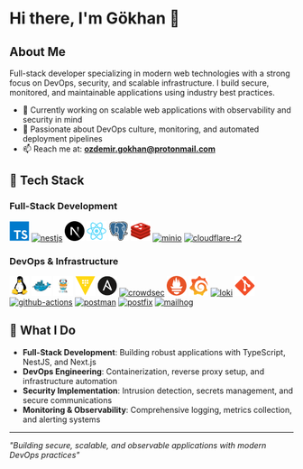 # Hi there, I'm Gökhan 👋

## About Me
Full-stack developer specializing in modern web technologies with a strong focus on DevOps, security, and scalable infrastructure. I build secure, monitored, and maintainable applications using industry best practices.

- 🔭 Currently working on scalable web applications with observability and security in mind
- 🌱 Passionate about DevOps culture, monitoring, and automated deployment pipelines
- 📫 Reach me at: **ozdemir.gokhan@protonmail.com**

## 🚀 Tech Stack

### Full-Stack Development
<p align="left">
<a href="https://www.typescriptlang.org/" target="_blank" rel="noopener"><img src="https://raw.githubusercontent.com/devicons/devicon/master/icons/typescript/typescript-original.svg" alt="typescript" width="35" height="35"/></a>
<a href="https://nestjs.com/" target="_blank" rel="noopener"><img src="https://nestjs.com/img/logo-small.svg" alt="nestjs" width="35" height="35"/></a>
<a href="https://nextjs.org/" target="_blank" rel="noopener"><img src="https://raw.githubusercontent.com/devicons/devicon/master/icons/nextjs/nextjs-original.svg" alt="nextjs" width="35" height="35"/></a>
<a href="https://reactjs.org/" target="_blank" rel="noopener"><img src="https://raw.githubusercontent.com/devicons/devicon/master/icons/react/react-original.svg" alt="react" width="35" height="35"/></a>
<a href="https://www.postgresql.org" target="_blank" rel="noopener"><img src="https://raw.githubusercontent.com/devicons/devicon/master/icons/postgresql/postgresql-original.svg" alt="postgresql" width="35" height="35"/></a>
<a href="https://redis.io" target="_blank" rel="noopener"><img src="https://raw.githubusercontent.com/devicons/devicon/master/icons/redis/redis-original.svg" alt="redis" width="35" height="35"/></a>
<a href="https://min.io/" target="_blank" rel="noopener"><img src="https://raw.githubusercontent.com/minio/minio/master/.github/logo.svg" alt="minio" width="35" height="35"/></a>
<a href="https://developers.cloudflare.com/r2/" target="_blank" rel="noopener"><img src="https://avatars.githubusercontent.com/u/314135?s=200&v=4" alt="cloudflare-r2" width="35" height="35"/></a>
</p>

### DevOps & Infrastructure
<p align="left">
<a href="https://www.linux.org/" target="_blank" rel="noopener"><img src="https://raw.githubusercontent.com/devicons/devicon/master/icons/linux/linux-original.svg" alt="linux" width="35" height="35"/></a>
<a href="https://www.docker.com/" target="_blank" rel="noopener"><img src="https://raw.githubusercontent.com/devicons/devicon/master/icons/docker/docker-original.svg" alt="docker" width="35" height="35"/></a>
<a href="https://traefik.io/" target="_blank" rel="noopener"><img src="https://raw.githubusercontent.com/traefik/traefik/master/docs/content/assets/img/traefik.logo.png" alt="traefik" width="35" height="35"/></a>
<a href="https://www.vaultproject.io/" target="_blank" rel="noopener"><img src="https://raw.githubusercontent.com/devicons/devicon/master/icons/vault/vault-original.svg" alt="vault" width="35" height="35"/></a>
<a href="https://www.ansible.com/" target="_blank" rel="noopener"><img src="https://raw.githubusercontent.com/devicons/devicon/master/icons/ansible/ansible-original.svg" alt="ansible" width="35" height="35"/></a>
<a href="https://crowdsec.net/" target="_blank" rel="noopener"><img src="https://docs.crowdsec.net/img/crowdsec_logo.png" alt="crowdsec" width="35" height="35"/></a>
<a href="https://prometheus.io/" target="_blank" rel="noopener"><img src="https://raw.githubusercontent.com/devicons/devicon/master/icons/prometheus/prometheus-original.svg" alt="prometheus" width="35" height="35"/></a>
<a href="https://grafana.com/" target="_blank" rel="noopener"><img src="https://raw.githubusercontent.com/devicons/devicon/master/icons/grafana/grafana-original.svg" alt="grafana" width="35" height="35"/></a>
<a href="https://grafana.com/oss/loki/" target="_blank" rel="noopener"><img src="https://grafana.com/static/img/logos/logo-loki.svg" alt="loki" width="35" height="35"/></a>
<a href="https://git-scm.com/" target="_blank" rel="noopener"><img src="https://raw.githubusercontent.com/devicons/devicon/master/icons/git/git-original.svg" alt="git" width="35" height="35"/></a>
<a href="https://github.com/features/actions" target="_blank" rel="noopener"><img src="https://avatars.githubusercontent.com/u/44036562?s=200&v=4" alt="github-actions" width="35" height="35"/></a>
<a href="https://postman.com" target="_blank" rel="noopener"><img src="https://www.vectorlogo.zone/logos/getpostman/getpostman-icon.svg" alt="postman" width="35" height="35"/></a>
<a href="http://www.postfix.org/" target="_blank" rel="noopener"><img src="https://www.postfix.org/mysza.gif" alt="postfix" width="35" height="35"/></a>
<a href="https://github.com/mailhog/MailHog" target="_blank" rel="noopener"><img src="https://avatars.githubusercontent.com/u/10258541?s=200&v=4" alt="mailhog" width="35" height="35"/></a>
</p>

## 💼 What I Do

- **Full-Stack Development**: Building robust applications with TypeScript, NestJS, and Next.js
- **DevOps Engineering**: Containerization, reverse proxy setup, and infrastructure automation
- **Security Implementation**: Intrusion detection, secrets management, and secure communications
- **Monitoring & Observability**: Comprehensive logging, metrics collection, and alerting systems

---

*"Building secure, scalable, and observable applications with modern DevOps practices"*
